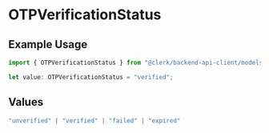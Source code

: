 # OTPVerificationStatus

## Example Usage

```typescript
import { OTPVerificationStatus } from "@clerk/backend-api-client/models/components";

let value: OTPVerificationStatus = "verified";
```

## Values

```typescript
"unverified" | "verified" | "failed" | "expired"
```